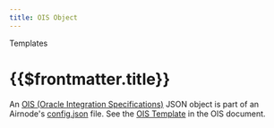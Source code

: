 ```yaml
---
title: OIS Object
---
```


<TitleSpan>Templates</TitleSpan>

# {{$frontmatter.title}}

An [OIS (Oracle Integration Specifications)](/ois/v1.0.0/) JSON object is part
of an Airnode's [config.json](../deployment-files/config-json.md) file. See the
[OIS Template](/ois/v1.0.0/ois-template.md) in the OIS document.
